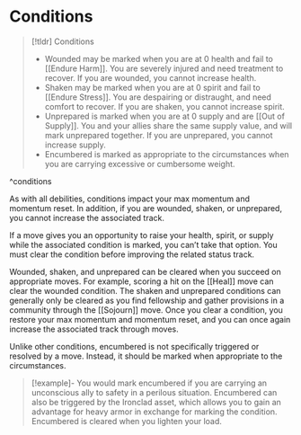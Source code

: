 # Conditions
>[!tldr] Conditions
>- Wounded may be marked when you are at 0 health and fail to [[Endure Harm]]. You are severely injured and need treatment to recover. If you are wounded, you cannot increase health.
>- Shaken may be marked when you are at 0 spirit and fail to [[Endure Stress]]. You are despairing or distraught, and need comfort to recover. If you are shaken, you cannot increase spirit.
>- Unprepared is marked when you are at 0 supply and are [[Out of Supply]]. You and your allies share the same supply value, and will mark unprepared together. If you are unprepared, you cannot increase supply.
>- Encumbered is marked as appropriate to the circumstances when you are carrying excessive or cumbersome weight. 

^conditions

As with all debilities, conditions impact your max momentum and momentum reset. In addition, if you are wounded, shaken, or unprepared, you cannot increase the associated track.

If a move gives you an opportunity to raise your health, spirit, or supply while the associated condition is marked, you can’t take that option. You must clear the condition before improving the related status track.

Wounded, shaken, and unprepared can be cleared when you succeed on appropriate moves. For example, scoring a hit on the [[Heal]] move can clear the wounded condition. The shaken and unprepared conditions can generally only be cleared as you find fellowship and gather provisions in a community through the [[Sojourn]] move. Once you clear a condition, you restore your max momentum and momentum reset, and you can once again increase the associated track through moves.

Unlike other conditions, encumbered is not specifically triggered or resolved by a move. Instead, it should be marked when appropriate to the circumstances. 

>[!example]- 
>You would mark encumbered if you are carrying an unconscious ally to safety in a perilous situation. Encumbered can also be triggered by the Ironclad asset, which allows you to gain an advantage for heavy armor in exchange for marking the condition. Encumbered is cleared when you lighten your load.